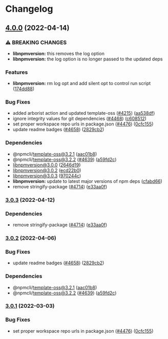 # Changelog

## [4.0.0](https://github.com/soloinovator/cli/compare/libnpmversion-v3.0.3...libnpmversion-v4.0.0) (2022-04-14)


### ⚠ BREAKING CHANGES

* **libnpmversion:** this removes the log option
* **libnpmversion:** the log option is no longer passed to the updated deps

### Features

* **libnpmversion:** rm log opt and add silent opt to control run script ([174dd88](https://github.com/soloinovator/cli/commit/174dd88cba31b25461619fe796fe1d3ac34eae70))


### Bug Fixes

* added arborist action and updated template-oss ([#4215](https://github.com/soloinovator/cli/issues/4215)) ([aa538df](https://github.com/soloinovator/cli/commit/aa538df4c19f46d2e24e2635d1214176c662fcea))
* ignore integrity values for git dependencies ([#4468](https://github.com/soloinovator/cli/issues/4468)) ([c608512](https://github.com/soloinovator/cli/commit/c608512ed03ccf87dc989cec2849d14bf034513a))
* set proper workspace repo urls in package.json ([#4476](https://github.com/soloinovator/cli/issues/4476)) ([0cfc155](https://github.com/soloinovator/cli/commit/0cfc155db5f11ce23419e440111d99a63bf39754))
* update readme badges ([#4658](https://github.com/soloinovator/cli/issues/4658)) ([2829cb2](https://github.com/soloinovator/cli/commit/2829cb28a432b5ff7beeeb3bf3e7e2e174c1121d))


### Dependencies

* @npmcli/template-oss@3.2.1 ([aac01b8](https://github.com/soloinovator/cli/commit/aac01b89caf6336a2eb34d696296303cdadd5c08))
* @npmcli/template-oss@3.2.2 ([#4639](https://github.com/soloinovator/cli/issues/4639)) ([a59fd2c](https://github.com/soloinovator/cli/commit/a59fd2cb863245fce56f96c90ac854e62c5c4d6f))
* libnpmversion@3.0.0 ([2646d19](https://github.com/soloinovator/cli/commit/2646d199f26f77c4197ec0bcf30c3e452844c1ab))
* libnpmversion@3.0.2 ([ecd22b0](https://github.com/soloinovator/cli/commit/ecd22b07af515d86b77248e6a4cc2dec57bafd50))
* libnpmversion@3.0.3 ([970244c](https://github.com/soloinovator/cli/commit/970244c415da91b98ca3b200d88c1206ba81d774))
* **libnpmversion:** update to latest major versions of npm deps ([cfabd66](https://github.com/soloinovator/cli/commit/cfabd66d31c51c159b287ae1b3470beef690fe3d))
* remove stringify-package ([#4714](https://github.com/soloinovator/cli/issues/4714)) ([e33aa0f](https://github.com/soloinovator/cli/commit/e33aa0f94f87ae4f9d2a73781e84832ef61d1855))

### [3.0.3](https://github.com/npm/cli/compare/libnpmversion-v3.0.2...libnpmversion-v3.0.3) (2022-04-12)


### Dependencies

* remove stringify-package ([#4714](https://github.com/npm/cli/issues/4714)) ([e33aa0f](https://github.com/npm/cli/commit/e33aa0f94f87ae4f9d2a73781e84832ef61d1855))

### [3.0.2](https://github.com/npm/cli/compare/libnpmversion-v3.0.1...libnpmversion-v3.0.2) (2022-04-06)


### Bug Fixes

* update readme badges ([#4658](https://github.com/npm/cli/issues/4658)) ([2829cb2](https://github.com/npm/cli/commit/2829cb28a432b5ff7beeeb3bf3e7e2e174c1121d))


### Dependencies

* @npmcli/template-oss@3.2.1 ([aac01b8](https://github.com/npm/cli/commit/aac01b89caf6336a2eb34d696296303cdadd5c08))
* @npmcli/template-oss@3.2.2 ([#4639](https://github.com/npm/cli/issues/4639)) ([a59fd2c](https://github.com/npm/cli/commit/a59fd2cb863245fce56f96c90ac854e62c5c4d6f))

### [3.0.1](https://www.github.com/npm/cli/compare/libnpmversion-vlibnpmversion@3.0.0...libnpmversion-v3.0.1) (2022-03-03)


### Bug Fixes

* set proper workspace repo urls in package.json ([#4476](https://www.github.com/npm/cli/issues/4476)) ([0cfc155](https://www.github.com/npm/cli/commit/0cfc155db5f11ce23419e440111d99a63bf39754))
